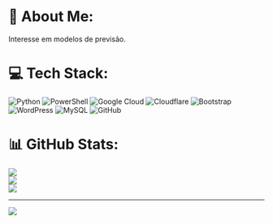 # 💫 About Me:
Interesse em modelos de previsão.


# 💻 Tech Stack:
![Python](https://img.shields.io/badge/python-3670A0?style=for-the-badge&logo=python&logoColor=ffdd54) ![PowerShell](https://img.shields.io/badge/PowerShell-%235391FE.svg?style=for-the-badge&logo=powershell&logoColor=white) ![Google Cloud](https://img.shields.io/badge/GoogleCloud-%234285F4.svg?style=for-the-badge&logo=google-cloud&logoColor=white) ![Cloudflare](https://img.shields.io/badge/Cloudflare-F38020?style=for-the-badge&logo=Cloudflare&logoColor=white) ![Bootstrap](https://img.shields.io/badge/bootstrap-%238511FA.svg?style=for-the-badge&logo=bootstrap&logoColor=white) ![WordPress](https://img.shields.io/badge/WordPress-%23117AC9.svg?style=for-the-badge&logo=WordPress&logoColor=white) ![MySQL](https://img.shields.io/badge/mysql-4479A1.svg?style=for-the-badge&logo=mysql&logoColor=white) ![GitHub](https://img.shields.io/badge/github-%23121011.svg?style=for-the-badge&logo=github&logoColor=white)
# 📊 GitHub Stats:
![](https://github-readme-stats.vercel.app/api?username=ThiagoSilvaAraujo&theme=dark&hide_border=true&include_all_commits=true&count_private=true)<br/>
![](https://github-readme-streak-stats.herokuapp.com/?user=ThiagoSilvaAraujo&theme=dark&hide_border=true)<br/>
![](https://github-readme-stats.vercel.app/api/top-langs/?username=ThiagoSilvaAraujo&theme=dark&hide_border=true&include_all_commits=true&count_private=true&layout=compact)

---
[![](https://visitcount.itsvg.in/api?id=ThiagoSilvaAraujo&icon=0&color=0)](https://visitcount.itsvg.in)

<!-- Proudly created with GPRM ( https://gprm.itsvg.in ) -->
